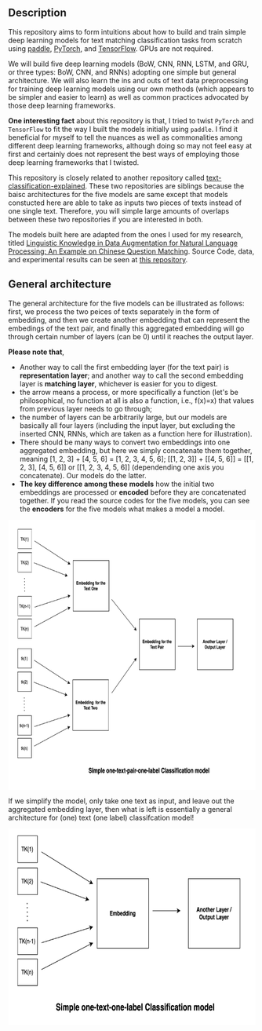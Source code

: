 ## Description

This repository aims to form intuitions about how to build and train simple deep learning models for text matching classification tasks from scratch using [paddle](https://github.com/PaddlePaddle/Paddle), [PyTorch](https://github.com/pytorch/pytorch), and [TensorFlow](https://github.com/tensorflow/tensorflow). GPUs are not required. 

We will build five deep learning models (BoW, CNN, RNN, LSTM, and GRU, or three types: BoW, CNN, and RNNs) adopting one simple but general architecture. We will also learn the ins and outs of text data preprocessing for training deep learning models using our own methods (which appears to be simpler and easier to learn) as well as common practices advocated by those deep learning frameworks. 

**One interesting fact** about this repository is that, I tried to twist `PyTorch` and `TensorFlow` to fit the way I built the models initially using `paddle`. I find it beneficial for myself to tell the nuances as well as commonalities among different deep learning frameworks, although doing so may not feel easy at first and certainly does not represent the best ways of employing those deep learning frameworks that I twisted. 

This repository is closely related to another repository called [text-classification-explained](https://github.com/jaaack-wang/text-classification-explained). These two repositories are siblings because the baisc architectures for the five models are same except that models constucted here are able to take as inputs two pieces of texts instead of one single text. Therefore, you will simple large amounts of overlaps between these two repositories if you are interested in both. 

The models built here are adapted from the ones I used for my research, titled [Linguistic Knowledge in Data Augmentation for Natural Language Processing: An Example on Chinese Question Matching](https://arxiv.org/abs/2111.14709). Source Code, data, and experimental results can be seen at [this repository](https://github.com/jaaack-wang/linguistic-knowledge-in-DA-for-NLP).


## General architecture

The general architecture for the five models can be illustrated as follows: first, we process the two peices of texts separately in the form of embedding, and then we create another embedding that can represent the embedings of the text pair, and finally this aggregated embedding will go through certain number of layers (can be 0) until it reaches the output layer. 

**Please note that**, 

- Another way to call the first embedding layer (for the text pair) is **representation layer**; and another way to call the second embedding layer is **matching layer**, whichever is easier for you to digest. 
- the arrow means a process, or more specifically a function (let's be philosophical, no function at all is also a function, i.e., f(x)=x) that values from previous layer needs to go through; 
- the number of layers can be arbitrarily large, but our models are basically all four layers (including the input layer, but excluding the inserted CNN, RNNs, which are taken as a function here for illustration).
- There should be many ways to convert two embeddings into one aggregated embedding, but here we simply concatenate them together, meaning [1, 2, 3] + [4, 5, 6] = [1, 2, 3, 4, 5, 6]; [[1, 2, 3]] + [[4, 5, 6]] = [[1, 2, 3], [4, 5, 6]] or [[1, 2, 3, 4, 5, 6]] (dependending one axis you concatenate). Our models do the latter. 
- **The key difference among these models** how the initial two embeddings are processed or **encoded** before they are concatenated together. If you read the source codes for the five models, you can see the **encoders** for the five models what makes a model a model. 

<p align='center'>
 <img align="center" width='750' height='550' src="./imgs/one_text_pair_one_label_clf.png">
</p>

If we simplify the model, only take one text as input, and leave out the aggregated embedding layer, then what is left is essentially a general architecture for (one) text (one label) classifcation model!

<p align='center'>
 <img align="center" width='750' height='400' src="./imgs/one_text_one_label_clf.png">
</p>
